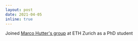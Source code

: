 ```yaml
---
layout: post
date: 2021-04-05
inline: true
---
```


Joined [Marco Hutter's group](https://rsl.ethz.ch/) at ETH Zurich as a PhD student
